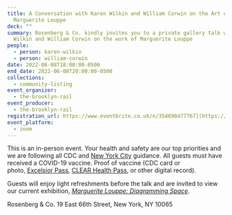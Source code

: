 ```yaml
---
title: A Conversation with Karen Wilkin and William Corwin on the Art of
  Marguerite Louppe
deck: ""
summary: Rosenberg & Co. kindly invites you to a private gallery talk with Karen
  Wilkin and William Corwin on the work of Marguerite Louppe
people:
  - person: karen-wilkin
  - person: william-corwin
date: 2022-06-08T18:00:00-0500
end_date: 2022-06-08T20:00:00-0500
collections:
  - community-listing
event_organizer:
  - the-brooklyn-rail
event_producer:
  - the-brooklyn-rail
registration_url: https://www.eventbrite.​co.uk/e/354690477767](https://www.eventbrite.co.uk/e/354690477767
event_platform:
  - zoom
---
```

This is an in-person event. Your health and safety are our top priorities and we are following all CDC and [New York City](https://www1.nyc.gov/site/doh/covid/covid-19-main.page) guidance. All guests must have received a COVID-19 vaccine. Proof of vaccine (CDC card or photo, [Excelsior Pass](https://covid19vaccine.health.ny.gov/excelsior-pass), [CLEAR Health Pass](https://www.clearme.com/healthpass), or other digital record).

Guests will enjoy light refreshments before the talk and are invited to view our current exhibition, *[Marguerite Louppe: Diagramming Space](http://www.rosenbergco.com/exhibitions/marguerite-louppe)*. 

Rosenberg & Co. 19 East 66th Street, New York, NY 10065